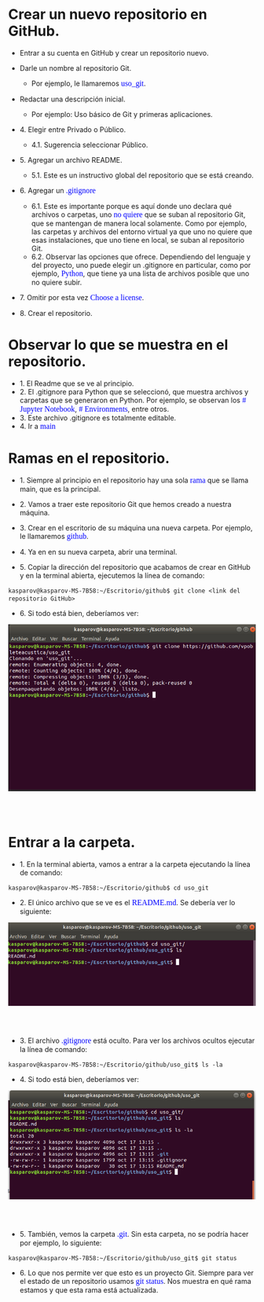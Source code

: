 # Crear un nuevo repositorio en GitHub.

* Entrar a su cuenta en GitHub y crear un repositorio nuevo.

* Darle un nombre al repositorio Git.
    * Por ejemplo, le llamaremos <span style="color: blue; font-family: Babas; font-size: 1.12em;">uso_git</span>.

* Redactar una descripción inicial.
    * Por ejemplo: Uso básico de Git y primeras aplicaciones.

* 4\. Elegir entre Privado o Público.
    * 4.1\. Sugerencia seleccionar Público.

* 5\. Agregar un archivo README. 
    * 5.1\. Este es un instructivo global del repositorio que se está creando.

* 6\. Agregar un <span style="color: blue; font-family: Babas; font-size: 1.12em;">.gitignore</span>
    * 6.1\. Este es importante porque es aquí donde uno declara qué archivos o carpetas, uno <span style="color: blue; font-family: Babas; font-size: 1.12em;">no quiere</span> que se suban al repositorio Git, que se mantengan de manera local solamente. Como por ejemplo, las carpetas y archivos del entorno virtual ya que uno no quiere que esas instalaciones, que uno tiene en local, se suban al repositorio Git. 
    * 6.2\. Observar las opciones que ofrece. Dependiendo del lenguaje y del proyecto, uno puede elegir un .gitignore en particular, como por ejemplo, <span style="color: blue; font-family: Babas; font-size: 1.12em;">Python</span>, que tiene ya una lista de archivos posible que uno no quiere subir.
* 7\. Omitir por esta vez <span style="color: blue; font-family: Babas; font-size: 1.12em;">Choose a license</span>. 
* 8\. Crear el repositorio.

# Observar lo que se muestra en el repositorio.

* 1\. El Readme que se ve al principio.
* 2\. El .gitignore para Python que se seleccionó, que muestra archivos y carpetas que se generaron en Python. Por ejemplo, se observan los <span style="color: blue; font-family: Babas; font-size: 1.12em;"># Jupyter Notebook</span>, <span style="color: blue; font-family: Babas; font-size: 1.12em;"># Environments</span>, entre otros.
* 3\. Este archivo .gitignore es totalmente editable.
* 4\. Ir a <span style="color: blue; font-family: Babas; font-size: 1.12em;">main</span>

# Ramas en el repositorio.

* 1\. Siempre al principio en el repositorio hay una sola <span style="color: blue; font-family: Babas; font-size: 1.12em;">rama</span> que se llama main, que es la principal.

* 2\. Vamos a traer este repositorio Git que hemos creado a nuestra máquina.

* 3\. Crear en el escritorio de su máquina una nueva carpeta. Por ejemplo, le llamaremos <span style="color: blue; font-family: Babas; font-size: 1.12em;">github</span>.

* 4\. Ya en en su nueva carpeta, abrir una terminal.

* 5\. Copiar la dirección del repositorio que acabamos de crear en GitHub y en la terminal abierta, ejecutemos la línea de comando: 

```console
kasparov@kasparov-MS-7B58:~/Escritorio/github$ git clone <link del repositorio GitHub>
```

* 6\. Si todo está bien, deberíamos ver:

<img src="/figures_readme/git_clone.png" alt="fishy" class="bg-primary" width="550px" align="center"/>

<br/><br/>

# Entrar a la carpeta.

* 1\. En la terminal abierta, vamos a entrar a la carpeta ejecutando la línea de comando: 

```console
kasparov@kasparov-MS-7B58:~/Escritorio/github$ cd uso_git
```
* 2\. El único archivo que se ve es el <span style="color: blue; font-family: Babas; font-size: 1.12em;">README.md</span>. Se debería ver lo siguiente:

<img src="/figures_readme/readme.png" alt="fishy" class="bg-primary" width="550px" align="center"/>

<br/><br/>

* 3\. El archivo <span style="color: blue; font-family: Babas; font-size: 1.12em;">.gitignore</span> está oculto. Para ver los archivos ocultos ejecutar la línea de comando:

```console
kasparov@kasparov-MS-7B58:~/Escritorio/github/uso_git$ ls -la
```
* 4\. Si todo está bien, deberíamos ver:

<img src="/figures_readme/hidden.png" alt="fishy" class="bg-primary" width="550px" align="center"/>

<br/><br/>

* 5\. También, vemos la carpeta <span style="color: blue; font-family: Babas; font-size: 1.12em;">.git</span>. Sin esta carpeta, no se podría hacer por ejemplo, lo siguiente:

```console
kasparov@kasparov-MS-7B58:~/Escritorio/github/uso_git$ git status
```
* 6\. Lo que nos permite ver que esto es un proyecto Git. Siempre para ver el estado de un repositorio usamos <span style="color: blue; font-family: Babas; font-size: 1.12em;">git status</span>. Nos muestra en qué rama estamos y que esta rama está actualizada.

